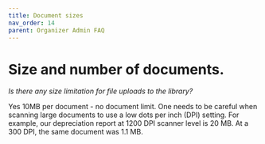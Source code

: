 ```yaml
---
title: Document sizes
nav_order: 14
parent: Organizer Admin FAQ
---
```

# Size and number of documents.

*Is there any size limitation for file uploads to the library?*

Yes 10MB per document - no document limit.  One needs to be careful when scanning large documents to use a low dots per inch (DPI) setting.  For example, our depreciation report at 1200 DPI scanner level is 20 MB.   At a 300 DPI, the same document was 1.1 MB. 